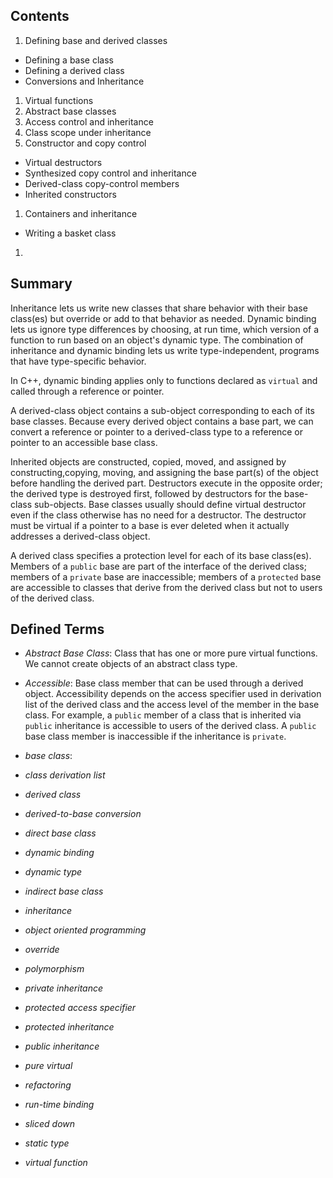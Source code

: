 ## Contents

1. Defining base and derived classes
  - Defining a base class
  - Defining a derived class
  - Conversions and Inheritance
1. Virtual functions
1. Abstract base classes
1. Access control and inheritance
1. Class scope under inheritance
1. Constructor and copy control
  - Virtual destructors
  - Synthesized copy control and inheritance
  - Derived-class copy-control members
  - Inherited constructors
1. Containers and inheritance
  - Writing a basket class
1. 


## Summary

Inheritance lets us write new classes that share behavior with their base
class(es) but override or add to that behavior as needed.
Dynamic binding lets us ignore type differences by choosing, at run time, which
version of a function to run based on an object's dynamic type.
The combination of inheritance and dynamic binding lets us write
type-independent, programs that have type-specific behavior.

In C++, dynamic binding applies only to functions declared as `virtual` and
called through a reference or pointer.

A derived-class object contains a sub-object corresponding to each of its base
classes.
Because every derived object contains a base part, we can convert a reference or
pointer to a derived-class type to a reference or pointer to an accessible base
class.

Inherited objects are constructed, copied, moved, and assigned by
constructing,copying, moving, and assigning the base part(s) of the object
before handling the derived part.
Destructors execute in the opposite order;
the derived type is destroyed first, followed by destructors for the base-class
sub-objects.
Base classes usually should define virtual destructor even if the class
otherwise has no need for a destructor.
The destructor must be virtual if a pointer to a base is ever deleted when it
actually addresses a derived-class object.

A derived class specifies a protection level for each of its base class(es).
Members of a `public` base are part of the interface of the derived class;
members of a `private` base are inaccessible;
members of a `protected` base are accessible to classes that derive from the
derived class but not to users of the derived class.


## Defined Terms

- _Abstract Base Class_: Class that has one or more pure virtual functions. We
  cannot create objects of an abstract class type.

- _Accessible_: Base class member that can be used through a derived object.
  Accessibility depends on the access specifier used in derivation list of the
  derived class and the access level of the member in the base class.
  For example, a `public` member of a class that is inherited via `public`
  inheritance is accessible to users of the derived class.
  A `public` base class member is inaccessible if the inheritance is `private`.

- _base class_:

- _class derivation list_

- _derived class_

- _derived-to-base conversion_

- _direct base class_

- _dynamic binding_

- _dynamic type_

- _indirect base class_

- _inheritance_

- _object oriented programming_

- _override_

- _polymorphism_

- _private inheritance_

- _protected access specifier_

- _protected inheritance_

- _public inheritance_

- _pure virtual_

- _refactoring_

- _run-time binding_

- _sliced down_

- _static type_

- _virtual function_

